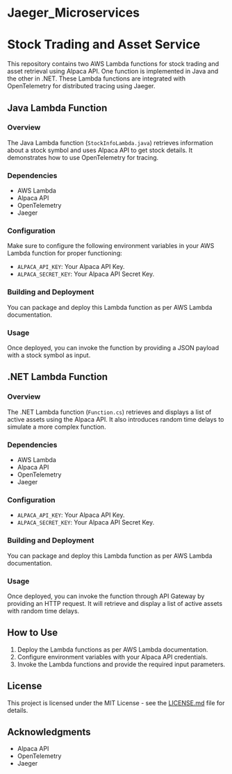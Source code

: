 # Jaeger_Microservices
# Stock Trading and Asset Service

This repository contains two AWS Lambda functions for stock trading and asset retrieval using Alpaca API. One function is implemented in Java and the other in .NET. These Lambda functions are integrated with OpenTelemetry for distributed tracing using Jaeger.

## Java Lambda Function

### Overview

The Java Lambda function (`StockInfoLambda.java`) retrieves information about a stock symbol and uses Alpaca API to get stock details. It demonstrates how to use OpenTelemetry for tracing.

### Dependencies

- AWS Lambda
- Alpaca API
- OpenTelemetry
- Jaeger

### Configuration

Make sure to configure the following environment variables in your AWS Lambda function for proper functioning:

- `ALPACA_API_KEY`: Your Alpaca API Key.
- `ALPACA_SECRET_KEY`: Your Alpaca API Secret Key.

### Building and Deployment

You can package and deploy this Lambda function as per AWS Lambda documentation.

### Usage

Once deployed, you can invoke the function by providing a JSON payload with a stock symbol as input.

## .NET Lambda Function

### Overview

The .NET Lambda function (`Function.cs`) retrieves and displays a list of active assets using the Alpaca API. It also introduces random time delays to simulate a more complex function.

### Dependencies

- AWS Lambda
- Alpaca API
- OpenTelemetry
- Jaeger

### Configuration

- `ALPACA_API_KEY`: Your Alpaca API Key.
- `ALPACA_SECRET_KEY`: Your Alpaca API Secret Key.

### Building and Deployment

You can package and deploy this Lambda function as per AWS Lambda documentation.

### Usage

Once deployed, you can invoke the function through API Gateway by providing an HTTP request. It will retrieve and display a list of active assets with random time delays.

## How to Use

1. Deploy the Lambda functions as per AWS Lambda documentation.
2. Configure environment variables with your Alpaca API credentials.
3. Invoke the Lambda functions and provide the required input parameters.

## License

This project is licensed under the MIT License - see the [LICENSE.md](LICENSE.md) file for details.

## Acknowledgments

- Alpaca API
- OpenTelemetry
- Jaeger
